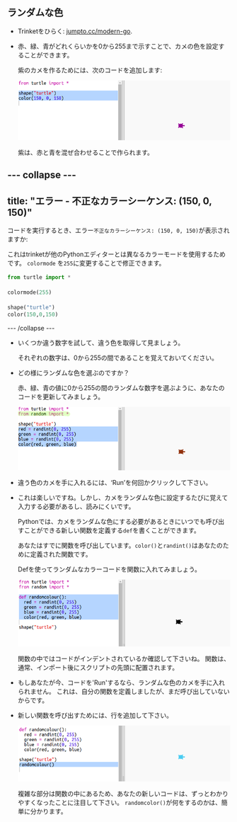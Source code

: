 ## ランダムな色

+ Trinketをひらく: <a href="http://jumpto.cc/modern-go" target="_blank">jumpto.cc/modern-go</a>.

+ 赤、緑、青がどれくらいかを0から255まで示すことで、カメの色を設定することができます。
    
    紫のカメを作るためには、次のコードを追加します:
    
    ![スクリーンショット](images/modern-purple.png)
    
    紫は、赤と青を混ぜ合わせることで作られます。

--- collapse ---
---
title: "エラー - 不正なカラーシーケンス: (150, 0, 150)"
---

コードを実行するとき、エラー`不正なカラーシーケンス: (150, 0, 150)`が表示されますか:

これはtrinketが他のPythonエディターとは異なるカラーモードを使用するためです。 `colormode` を`255`に変更することで修正できます。

```python
from turtle import *

colormode(255)

shape("turtle")
color(150,0,150)
```

--- /collapse ---

+ いくつか違う数字を試して、違う色を取得して見ましょう。
    
    それぞれの数字は、0から255の間であることを覚えておいてください。

+ どの様にランダムな色を選ぶのですか？
    
    赤、緑、青の値に0から255の間のランダムな数字を選ぶように、あなたのコードを更新してみましょう。
    
    ![スクリーンショット](images/modern-random-colour.png)

+ 違う色のカメを手に入れるには、‘Run’を何回かクリックして下さい。

+ これは楽しいですね。しかし、カメをランダムな色に設定するたびに覚えて入力する必要があるし、読みにくいです。
    
    Pythonでは、カメをランダムな色にする必要があるときにいつでも呼び出すことができる新しい関数を定義する`def`を書くことができます。
    
    あなたはすでに関数を呼び出しています。`color()`と`randint()`はあなたのために定義された関数です。
    
    Defを使ってランダムなカラーコードを関数に入れてみましょう。
    
    ![スクリーンショット](images/modern-colour-function.png)
    
    関数の中ではコードがインデントされているか確認して下さいね。 関数は、通常、インポート後にスクリプトの先頭に配置されます。

+ もしあなたが今、コードを'Run'するなら、ランダムな色のカメを手に入れられません。 これは、自分の関数を定義しましたが、まだ呼び出していないからです。

+ 新しい関数を呼び出すためには、行を追加して下さい。
    
    ![スクリーンショット](images/modern-call-colour.png)
    
    複雑な部分は関数の中にあるため、あなたの新しいコードは、ずっとわかりやすくなったことに注目して下さい。 `randomcolor()`が何をするのかは、簡単に分かります。